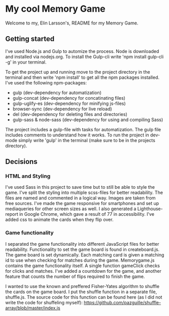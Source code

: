 # My cool Memory Game

Welcome to my, Elin Larsson's, README for my Memory Game.

## Getting started

I've used Node.js and Gulp to automize the process. Node is downloaded and installed via nodejs.org. To install the Gulp-cli write 'npm install gulp-cli -g' in your terminal.

To get the project up and running move to the project directory in the terminal and then write 'npm install' to get all the npm packages installed.
I've used the following npm-packages:
* gulp (dev-dependency for automatization)
* gulp-concat (dev-dependency for concatinating files)
* gulp-uglify-es (dev-dependency for minifying js-files)
* browser-sync (dev-dependency for live reload)
* del (dev-dependency for deleting files and directories)
* gulp-sass & node-sass (dev-dependency for using and compiling Sass)

The project includes a gulp-file with tasks for automatization. The gulp file includes comments to understand how it works.
To run the project in dev-mode simply write 'gulp' in the terminal (make sure to be in the projects directory).

## Decisions

### HTML and Styling

I've used Sass in this project to save time but to still be able to style the game. I've split the styling into multiple scss-files for better readability. The files are named and commented in a logical way. Images are taken from free sources. I've made the game responsive for smartphones and set up mediaqueries for other screen sizes as well. I also generated a Lighthouse-report in Google Chrome, which gave  a result of 77 in accessibility. I've added css to animate the cards when they flip over.

### Game functionality
I separated the game functionality into different JavaScript files for better readability.
Functionality to set the game board is found in createboard.js. The game board is set dynamically. Each matching card is given a matching id to use when checking for matches during the game.
Memorygame.js contains the game functionality itself. A single function gameClick checks for clicks and matches. I've added a countdown for the game, and another feature that counts the number of flips required to finish the game.

I wanted to use the known and preffered Fisher-Yates algorithm to shuffle the cards on the game board. I put the shuffle function in a separate file, shuffle.js. The source code for this function can be found here (as I did not write the code for shuffeling myself):
https://github.com/pazguille/shuffle-array/blob/master/index.js


